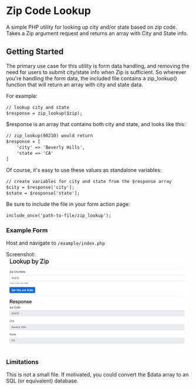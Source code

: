 # Zip Code Lookup

A simple PHP utility for looking up city and/or state based on zip code. Takes a Zip argument request and returns an array with City and State info.

## Getting Started

The primary use case for this utility is form data handling, and removing the need for users to submit city/state info when Zip is sufficient.
So wherever you're handling the form data, the included file contains a zip_lookup() function that will return an array with city and state data.

For example:
```
// lookup city and state
$response = zip_lookup($zip);
```

$response is an array that contains both city and state, and looks like this:
```
// zip_lookup(90210) would return
$response = [
	'city' => 'Beverly Hills',
	'state => 'CA'
]
```

Of course, it's easy to use these values as standalone variables:

```
// create variables for city and state from the $response array
$city = $response['city'];
$state = $response['state'];
```

Be sure to include the file in your form action page:
```
include_once('path-to-file/zip_lookup');
```

### Example Form

Host and navigate to `/example/index.php`

Screenshot:
![Example Form](/screenshot-form.png?raw=true "Example Form")


### Limitations

This is not a small file. If motivated, you could convert the $data array to an SQL (or equivalent) database.